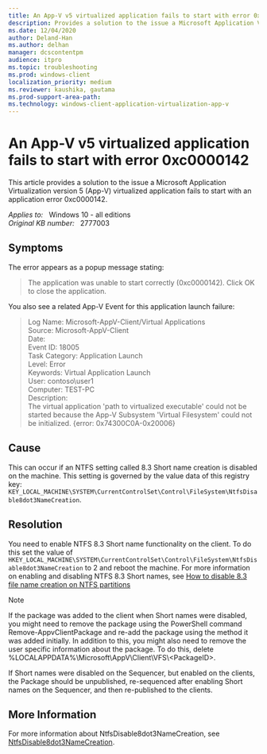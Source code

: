 ```yaml
---
title: An App-V v5 virtualized application fails to start with error 0xc0000142
description: Provides a solution to the issue a Microsoft Application Virtualization version 5 (App-V) virtualized application fails to start with an application error 0xc0000142.
ms.date: 12/04/2020
author: Deland-Han
ms.author: delhan 
manager: dcscontentpm
audience: itpro
ms.topic: troubleshooting
ms.prod: windows-client
localization_priority: medium
ms.reviewer: kaushika, gautama
ms.prod-support-area-path: 
ms.technology: windows-client-application-virtualization-app-v
---
```

# An App-V v5 virtualized application fails to start with error 0xc0000142

This article provides a solution to the issue a Microsoft Application Virtualization version 5 (App-V) virtualized application fails to start with an application error 0xc0000142.

_Applies to:_ &nbsp; Windows 10 - all editions  
_Original KB number:_ &nbsp; 2777003

## Symptoms

The error appears as a popup message stating:
> The application was unable to start correctly (0xc0000142). Click OK to close the application.

You also see a related App-V Event for this application launch failure:
> Log Name: Microsoft-AppV-Client/Virtual Applications  
Source: Microsoft-AppV-Client  
Date:  
Event ID: 18005  
Task Category: Application Launch  
Level: Error  
Keywords: Virtual Application Launch  
User: contoso\\user1  
Computer: TEST-PC  
Description:  
The virtual application 'path to virtualized executable' could not be started because the App-V Subsystem 'Virtual Filesystem' could not be initialized. {error: 0x74300C0A-0x20006}

## Cause

This can occur if an NTFS setting called 8.3 Short name creation is disabled on the machine. This setting is governed by the value data of this registry key: `KEY_LOCAL_MACHINE\SYSTEM\CurrentControlSet\Control\FileSystem\NtfsDisable8dot3NameCreation`.

## Resolution

You need to enable NTFS 8.3 Short name functionality on the client. To do this set the value of `HKEY_LOCAL_MACHINE\SYSTEM\CurrentControlSet\Control\FileSystem\NtfsDisable8dot3NameCreation` to 2 and reboot the machine. For more information on enabling and disabling NTFS 8.3 Short names, see [How to disable 8.3 file name creation on NTFS partitions](https://support.microsoft.com/help/121007)

> [!Note]
> If the package was added to the client when Short names were disabled, you might need to remove the package using the PowerShell command Remove-AppvClientPackage and re-add the package using the method it was added initially. In addition to this, you might also need to remove the user specific information about the package. To do this, delete %LOCALAPPDATA%\\Microsoft\\AppV\\Client\\VFS\\\<PackageID>.
>
> If Short names were disabled on the Sequencer, but enabled on the clients, the Package should be unpublished, re-sequenced after enabling Short names on the Sequencer, and then re-published to the clients.

## More Information

For more information about NtfsDisable8dot3NameCreation, see [NtfsDisable8dot3NameCreation](/previous-versions/windows/it-pro/windows-server-2003/cc778996(v=ws.10)).
